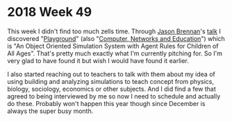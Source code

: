 # 2018 Week 49

This week I didn't find too much zells time. Through [Jason Brennan][playgrounds talk]'s [talk] I discovered "[Playground]" (also "[Computer, Networks and Education][sci_amer_article]") which is "An Object Oriented Simulation System with Agent Rules for Children of All Ages". That's pretty much exactly what I'm currently pitching for. So I'm very glad to have found it but wish I would have found it earlier.

I also started reaching out to teachers to talk with them about my idea of using building and analyzing simulations to teach concept from physics, biology, sociology, economics or other subjects. And I did find a few that agreed to being interviewed by me so now I need to schedule and actually do these. Probably won't happen this year though since December is always the super busy month.

[playgrounds talk]: http://nearthespeedoflight.com/article/2017_03_04_about_my_playgrounds_talk
[talk]: https://www.skilled.io/u/playgroundscon/playgrounds
[Playground]: http://worrydream.com/refs/Fenton%20-%20Playground.pdf
[sci_amer_article]: http://www.vpri.org/pdf/sci_amer_article.pdf
